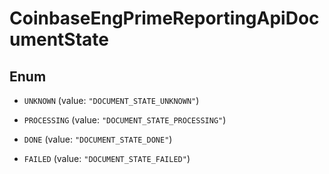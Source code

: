 
# CoinbaseEngPrimeReportingApiDocumentState

## Enum


* `UNKNOWN` (value: `"DOCUMENT_STATE_UNKNOWN"`)

* `PROCESSING` (value: `"DOCUMENT_STATE_PROCESSING"`)

* `DONE` (value: `"DOCUMENT_STATE_DONE"`)

* `FAILED` (value: `"DOCUMENT_STATE_FAILED"`)



